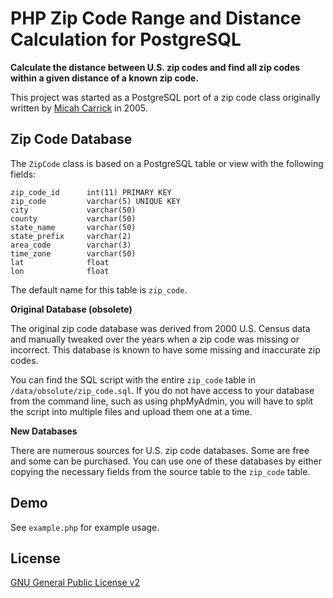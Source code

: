 PHP Zip Code Range and Distance Calculation for PostgreSQL
===========================================

**Calculate the distance between U.S. zip codes and find all zip codes within a 
given distance of a known zip code.**

This project was started as a PostgreSQL port of a zip code class originally written by [Micah Carrick](https://github.com/Quixotix/PHP-ZipCode-Class) in 2005. 


Zip Code Database
-----------------

The `ZipCode` class is based on a PostgreSQL table or view with the following fields:

    zip_code_id      int(11) PRIMARY KEY
    zip_code         varchar(5) UNIQUE KEY
    city             varchar(50)
    county           varchar(50)
    state_name       varchar(50)
    state_prefix     varchar(2)
    area_code        varchar(3)
    time_zone        varchar(50)
    lat              float
    lon              float

The default name for this table is `zip_code`.

**Original Database (obsolete)**

The original zip code database was derived from 2000 U.S. Census data and manually
tweaked over the years when a zip code was missing or incorrect. This database
is known to have some missing and inaccurate zip codes. 

You can find the SQL script with the entire `zip_code` table in 
`/data/obsolute/zip_code.sql`. If you do not have access to your database from 
the command line, such as using phpMyAdmin, you will have to split the script
into multiple files and upload them one at a time.

**New Databases**

There are numerous sources for U.S. zip code databases. Some are free and some 
can be purchased. You can use one of these databases by either copying the 
necessary fields from the source table to the `zip_code` table.

Demo
---------

See `example.php` for example usage.


License
-------

[GNU General Public License v2][4]

[4]: http://opensource.org/licenses/GPL-2.0
